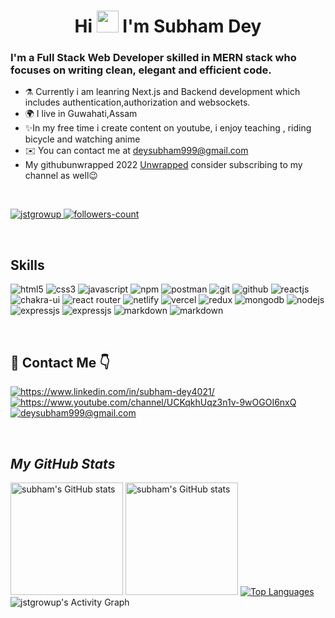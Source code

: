 <!----------------------------------- Heading Section ------------------------------------>
<h1 align="center">
    Hi
    <img src="https://media.giphy.com/media/hvRJCLFzcasrR4ia7z/giphy.gif" width="35">
    I'm Subham Dey
   
</h1>



<!----------------------------------- About Section ------------------------------------>

<!--<img align="right" alt="coding" width="400" src="https://www.proofhub.com/wp-content/uploads/2020/08/Web-Developer.gif">-->
<h3>
    I'm a Full Stack Web Developer skilled in MERN stack who focuses on writing clean, elegant and efficient code.
</h3>

- ⚗️ Currently i am leanring Next.js and Backend development which includes authentication,authorization and websockets.
- 🌍 I live in Guwahati,Assam
- ✨In my free time i create content on youtube, i enjoy teaching , riding bicycle and watching anime   
- ✉️ You can contact me at [deysubham999@gmail.com](mailto:deysubham999@gmail.com)
- My githubunwrapped 2022 [Unwrapped](https://youtu.be/WDMZ3hzPaok) consider subscribing to my channel as well😉
<br>
<!----------------------------------- Profile View Section ------------------------------------>
<p align="left">
    <a href="https://github.com/jstgrowup">
        <img src="https://komarev.com/ghpvc/?username=jstgrowup&label=Profile%20views&color=0e75b6&style=flat" alt="jstgrowup" />
    </a>
    <a href="https://github.com/jstgrowup?tab=followers">
        <img src="https://img.shields.io/github/followers/jstgrowup?label=Followers&style=social" alt="followers-count">
    </a>
</p>
<br>
<!----------------------------------- Tech Stack Section ------------------------------------>
<h2>Skills</h2>

<p>
    <img src="https://img.shields.io/badge/HTML5-E34F26?style=for-the-badge&logo=html5&logoColor=white" alt="html5" />
    <img src="https://img.shields.io/badge/CSS3-1572B6?style=for-the-badge&logo=css3&logoColor=white" alt="css3" />
    <img src="https://img.shields.io/badge/JavaScript-323330?style=for-the-badge&logo=javascript&logoColor=F7DF1E" alt="javascript" />
    <img src="https://img.shields.io/badge/npm-CB3837?style=for-the-badge&logo=npm&logoColor=white" alt="npm" />
    <img src="https://img.shields.io/badge/Postman-FF6C37?style=for-the-badge&logo=Postman&logoColor=white" alt="postman" />
    <img src="https://img.shields.io/badge/Git-f44d27?style=for-the-badge&logo=git&logoColor=white" alt="git" />
    <img src="https://img.shields.io/badge/GitHub-100000?style=for-the-badge&logo=github&logoColor=white" alt="github" />
    <img src="https://img.shields.io/badge/React-20232A?style=for-the-badge&logo=react&logoColor=61DAFB" alt="reactjs" />
    <img src="https://img.shields.io/badge/Chakra%20UI-3bc7bd?style=for-the-badge&logo=chakraui&logoColor=white" alt="chakra-ui" />
    <img src="https://img.shields.io/badge/React_Router-CA4245?style=for-the-badge&logo=react-router&logoColor=white" alt="react router"> 
    <img src="https://img.shields.io/badge/netlify-%23000000.svg?style=for-the-badge&logo=netlify&logoColor=#00C7B7" alt ="netlify">
    <img src="https://img.shields.io/badge/Vercel-000000?style=for-the-badge&logo=Vercel&logoColor=white" alt="vercel">
    <img src="https://img.shields.io/badge/Redux-593D88?style=for-the-badge&logo=redux&logoColor=white" alt="redux" />
    <img src="https://img.shields.io/badge/MongoDB-4EA94B?style=for-the-badge&logo=mongodb&logoColor=white" alt="mongodb" />
    <img src="https://img.shields.io/badge/Node.js-339933?style=for-the-badge&logo=nodedotjs&logoColor=white" alt="nodejs" />
    <img src="https://img.shields.io/badge/Express.js-000000?style=for-the-badge&logo=express&logoColor=white" alt="expressjs" />
    <img src="https://img.shields.io/badge/Next.js-000000?style=for-the-badge&logo=nextjs&logoColor=white" alt="expressjs" />
    <img src="https://img.shields.io/badge/markdown-%23000000.svg?style=for-the-badge&logo=markdown&logoColor=white" alt="markdown"/>
    <img src="https://img.shields.io/badge/Babel-F9DC3e?style=for-the-badge&logo=babel&logoColor=black" alt="markdown"/>
    
    
   </p>

<br>
<!----------------------------------- Project Section ------------------------------------>
<!----------------------------------- Social Media Links Section ------------------------------------>
<h2>📩 Contact Me 👇</h2>
<p align="left">
    <a href="https://www.linkedin.com/in/subham-dey4021/">
        <img align="center" src="https://img.shields.io/badge/LinkedIn-0077B5?style=for-the-badge&logo=linkedin&logoColor=white" alt="https://www.linkedin.com/in/subham-dey4021/" />
    </a>
    <a href="https://www.youtube.com/channel/UCKqkhUqz3n1v-9wOGOI6nxQ">
        <img align="center" src="https://img.shields.io/youtube/channel/views/UCKqkhUqz3n1v-9wOGOI6nxQ?style=for-the-badge&logo=youtube&logoColor=red" alt="https://www.youtube.com/channel/UCKqkhUqz3n1v-9wOGOI6nxQ" />
    </a>
   <a title="deysubham999@gmail.com" href="mailto:deysubham999@gmail.com">
        <img align="center" src="https://img.shields.io/badge/Gmail-D14836?style=for-the-badge&logo=gmail&logoColor=white" alt="deysubham999@gmail.com" />
    </a>
</p>
<br>
<!----------------------------------- GitHub Stats Section ------------------------------------>

<h2><i>My GitHub Stats</i></h2>

<p>
    <a href="http://www.github.com/jstgrowup"><img src="https://github-readme-stats.vercel.app/api?username=jstgrowup&show_icons=true&hide=&count_private=true&title_color=0891b2&text_color=ffffff&icon_color=0891b2&bg_color=000000&hide_border=true&show_icons=true" alt="subham's GitHub stats" height="180px"/></a>
    <a href="http://www.github.com/jstgrowup"><img src="https://github-readme-streak-stats.herokuapp.com/?user=jstgrowup&stroke=ffffff&background=000000&ring=0891b2&fire=0891b2&currStreakNum=ffffff&currStreakLabel=0891b2&sideNums=ffffff&sideLabels=ffffff&dates=ffffff&hide_border=true" alt="subham's GitHub stats" height="180px"/></a>
   <a href="https://github.com/jstgrowup" align="left"><img src="https://github-readme-stats.vercel.app/api/top-langs/?username=jstgrowup&langs_count=10&title_color=0891b2&text_color=ffffff&icon_color=0891b2&bg_color=000000&hide_border=true&locale=en&custom_title=Top%20%Languages" alt="Top Languages" /></a>
<br>
<img alt="jstgrowup's Activity Graph" src="https://github-readme-activity-graph.cyclic.app/graph?username=jstgrowup&theme=minimal" />







